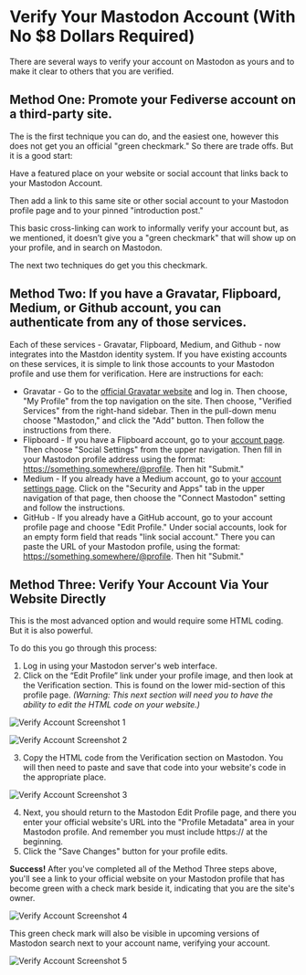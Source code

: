 # Verify Your Mastodon Account (With No $8 Dollars Required)

There are several ways to verify your account on Mastodon as yours and to make it clear to others that you are verified.

## Method One: Promote your Fediverse account on a third-party site.

The is the first technique you can do, and the easiest one, however this does not get you an official "green checkmark." So there are trade offs. But it is a good start:

Have a featured place on your website or social account that links back to your Mastodon Account.

Then add a link to this same site or other social account to your Mastodon profile page and to your pinned "introduction post."

This basic cross-linking can work to informally verify your account but, as we mentioned, it doesn’t give you a "green checkmark" that will show up on your profile, and in search on Mastodon.

The next two techniques do get you this checkmark.

## Method Two: If you have a Gravatar, Flipboard, Medium, or Github account, you can authenticate from any of those services.

Each of these services - Gravatar, Flipboard, Medium, and Github - now integrates into the Mastdon identity system. If you have existing accounts on these services, it is simple to link those accounts to your Mastodon profile and use them for verification. Here are instructions for each:

- Gravatar - Go to the [official Gravatar website](https://en.gravatar.com/) and log in. Then choose, "My Profile" from the top navigation on the site. Then choose, "Verified Services" from the right-hand sidebar. Then in the pull-down menu choose "Mastodon," and click the "Add" button. Then follow the instructions from there.
- Flipboard - If you have a Flipboard account, go to your [account page](https://flipboard.com/settings/profile-settings). Then choose "Social Settings" from the upper navigation. Then fill in your Mastodon profile address using the format: https://something.somewhere/@profile. Then hit "Submit."
- Medium - If you already have a Medium account, go to your [account settings page](https://medium.com/me/settings/security). Click on the "Security and Apps" tab in the upper navigation of that page, then choose the "Connect Mastodon" setting and follow the instructions.
- GitHub - If you already have a GitHub account, go to your account profile page and choose "Edit Profile." Under social accounts, look for an empty form field that reads "link social account." There you can paste the URL of your Mastodon profile, using the format: https://something.somewhere/@profile. Then hit "Submit."

## Method Three: Verify Your Account Via Your Website Directly

This is the most advanced option and would require some HTML coding. But it is also powerful.

To do this you go through this process:

1. Log in using your Mastodon server's web interface.
2. Click on the “Edit Profile” link under your profile image, and then look at the Verification section. This is found on the lower mid-section of this profile page. _(Warning: This next section will need you to have the ability to edit the HTML code on your website.)_

![Verify Account Screenshot 1](/verify-account-screenshot-600x400-01.jpg)

![Verify Account Screenshot 2](/verify-account-screenshot-600x168-02.jpg)

3. Copy the HTML code from the Verification section on Mastodon. You will then need to paste and save that code into your website's code in the appropriate place.


![Verify Account Screenshot 3](/verify-account-screenshot-600x305-03.jpg)

4. Next, you should return to the Mastodon Edit Profile page, and there you enter your official website's URL into the "Profile Metadata" area in your Mastodon profile. And remember you must include https:// at the beginning.
5. Click the "Save Changes" button for your profile edits.

**Success!** After you've completed all of the Method Three steps above, you'll see a link to your official website on your Mastodon profile that has become green with a check mark beside it, indicating that you are the site's owner.

![Verify Account Screenshot 4](/verify-account-screenshot-600x423-04.png)

This green check mark will also be visible in upcoming versions of Mastodon search next to your account name, verifying your account.

![Verify Account Screenshot 5](/verify-account-screenshot-600x197-05.jpg)
